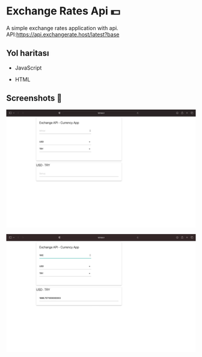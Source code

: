 
# Exchange Rates Api 💵

A simple exchange rates application with api.
API:https://api.exchangerate.host/latest?base


## Yol haritası

- JavaScript

- HTML


  
## Screenshots 📸

![Uygulama Ekran Görüntüsü](https://github.com/elifgazioglu/exchange-rates-api/blob/main/screenshots/Ekran%20Resmi%202023-02-23%2003.12.26.png?raw=true)

![Uygulama Ekran Görüntüsü](https://github.com/elifgazioglu/exchange-rates-api/blob/main/screenshots/Ekran%20Resmi%202023-02-23%2003.12.57.png?raw=true)

  
